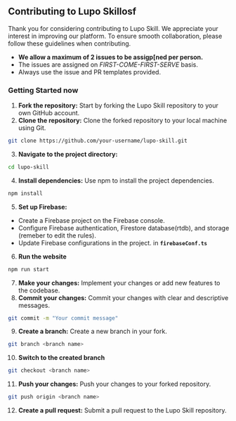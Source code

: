## Contributing to Lupo Skillosf

Thank you for considering contributing to Lupo Skill. We appreciate your interest in improving our platform. To ensure smooth collaboration, please follow these guidelines when contributing.
- **We allow a maximum of 2 issues to be assigp[ned per person.**
- The issues are assigned on *FIRST-COME-FIRST-SERVE* basis.
- Always use the issue and PR templates provided.

### Getting Started now

1. **Fork the repository:** Start by forking the Lupo Skill repository to your own GitHub account.
2. **Clone the repository:** Clone the forked repository to your local machine using Git.

```bash
git clone https://github.com/your-username/lupo-skill.git
```

3. **Navigate to the project directory:**
```bash
cd lupo-skill
```
4. **Install dependencies:** Use npm to install the project dependencies.
```bash
npm install
```
5. **Set up Firebase:**
- Create a Firebase project on the Firebase console.
- Configure Firebase authentication, Firestore database(rtdb), and storage (remeber to edit the rules).
- Update Firebase configurations in the project. in **`firebaseConf.ts`**

6. **Run the website**
```bash
npm run start
```
7. **Make your changes:** Implement your changes or add new features to the codebase.
8. **Commit your changes:** Commit your changes with clear and descriptive messages.
```bash
git commit -m "Your commit message"
```
9. **Create a branch:** Create a new branch in your fork.
```bash
git branch <branch name>
```
10. **Switch to the created branch**
```bash
git checkout <branch name>
```
11. **Push your changes:** Push your changes to your forked repository.
```bash
git push origin <branch name>
```
12. **Create a pull request:** Submit a pull request to the Lupo Skill repository.
